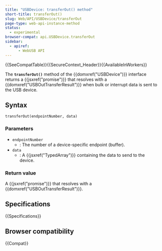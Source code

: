 ```yaml
---
title: "USBDevice: transferOut() method"
short-title: transferOut()
slug: Web/API/USBDevice/transferOut
page-type: web-api-instance-method
status:
  - experimental
browser-compat: api.USBDevice.transferOut
sidebar:
  - apiref:
      - WebUSB API
---
```


{{SeeCompatTable}}{{SecureContext_Header}}{{AvailableInWorkers}}

The **`transferOut()`** method of the {{domxref("USBDevice")}}
interface returns a {{jsxref("promise")}} that resolves with a
{{domxref("USBOutTransferResult")}} when bulk or interrupt data is sent to the USB
device.

## Syntax

```js-nolint
transferOut(endpointNumber, data)
```

### Parameters

- `endpointNumber`
  - : The number of a device-specific endpoint (buffer).
- `data`
  - : A {{jsxref("TypedArray")}} containing the data to send to the device.

### Return value

A {{jsxref("promise")}} that resolves with a {{domxref("USBOutTransferResult")}}.

## Specifications

{{Specifications}}

## Browser compatibility

{{Compat}}
